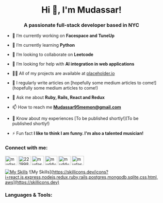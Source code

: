 <h1 align="center">Hi 👋, I'm Mudassar!</h1>
<h3 align="center">A passionate full-stack developer based in NYC</h3>

- 🔭 I’m currently working on **Facespace and TuneUp**

- 🌱 I’m currently learning **Python**

- 👯 I’m looking to collaborate on **Leetcode**

- 🤝 I’m looking for help with **AI integration in web applications**

- 👨‍💻 All of my projects are available at [placeholder.io](placeholder.io)

- 📝 I regularly write articles on [hopefully some medium articles to come!](hopefully some medium articles to come!)

- 💬 Ask me about **Ruby, Rails, React and Redux**

- 📫 How to reach me **Mudassar95memon@gmail.com**

- 📄 Know about my experiences [To be published shortly!](To be published shortly!)

- ⚡ Fun fact **I like to think I am funny. I'm also a talented musician!**

<h3 align="left">Connect with me:</h3>
<p align="left">
<a href="https://linkedin.com/in/mudassar memon" target="blank"><img align="center" src="https://raw.githubusercontent.com/rahuldkjain/github-profile-readme-generator/master/src/images/icons/Social/linked-in-alt.svg" alt="mudassar memon" height="30" width="40" /></a>
<a href="https://stackoverflow.com/users/22199874" target="blank"><img align="center" src="https://raw.githubusercontent.com/rahuldkjain/github-profile-readme-generator/master/src/images/icons/Social/stack-overflow.svg" alt="22199874" height="30" width="40" /></a>
<a href="https://codesandbox.com/mudassarmemon" target="blank"><img align="center" src="https://raw.githubusercontent.com/rahuldkjain/github-profile-readme-generator/master/src/images/icons/Social/codesandbox.svg" alt="mudassarmemon" height="30" width="40" /></a>
<a href="https://fb.com/muddy memon" target="blank"><img align="center" src="https://raw.githubusercontent.com/rahuldkjain/github-profile-readme-generator/master/src/images/icons/Social/facebook.svg" alt="muddy memon" height="30" width="40" /></a>
<a href="https://instagram.com/muddymemon" target="blank"><img align="center" src="https://raw.githubusercontent.com/rahuldkjain/github-profile-readme-generator/master/src/images/icons/Social/instagram.svg" alt="muddymemon" height="30" width="40" /></a>
<a href="https://www.leetcode.com/mudassar95memon" target="blank"><img align="center" src="https://raw.githubusercontent.com/rahuldkjain/github-profile-readme-generator/master/src/images/icons/Social/leet-code.svg" alt="mudassar95memon" height="30" width="40" /></a>
</p>

[![My Skills](https://skillicons.dev/icons?i=js,html,css,wasm)](https://skillicons.dev)
![My Skills](https://skillicons.dev/icons?i=react,js,express,nodejs,redux,ruby,rails,postgres,mongodb,sqlite,css,html,aws](https://skillicons.dev)
<h3 align="left">Languages & Tools:</h3>
